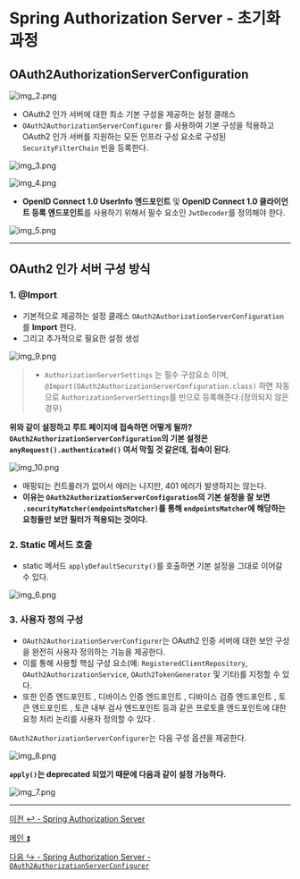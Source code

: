 # Spring Authorization Server - 초기화 과정

## OAuth2AuthorizationServerConfiguration

![img_2.png](image/img_2.png)

- OAuth2 인가 서버에 대한 최소 기본 구성을 제공하는 설정 클래스
- `OAuth2AuthorizationServerConfigurer` 를 사용하여 기본 구성을 적용하고 OAuth2 인가 서버를 지원하는 모든 인프라 구성 요소로 구성된 `SecurityFilterChain` 빈을 등록한다.

![img_3.png](image/img_3.png)

![img_4.png](image/img_4.png)

- **OpenID Connect 1.0 UserInfo 엔드포인트** 및 **OpenID Connect 1.0 클라이언트 등록 엔드포인트**를 사용하기 위해서 필수 요소인 `JwtDecoder`를 정의해야 한다.

![img_5.png](image/img_5.png)

---

## OAuth2 인가 서버 구성 방식

### 1. @Import

- 기본적으로 제공하는 설정 클래스 `OAuth2AuthorizationServerConfiguration`를 **Import** 한다.
- 그리고 추가적으로 필요한 설정 생성

![img_9.png](image/img_9.png)

> - `AuthorizationServerSettings` 는 필수 구성요소 이며, `@Import(OAuth2AuthorizationServerConfiguration.class)` 하면 자동으로
>   `AuthorizationServerSettings`를 빈으로 등록해준다.(정의되지 않은 경우)

**위와 같이 설정하고 루트 페이지에 접속하면 어떻게 될까? `OAuth2AuthorizationServerConfiguration`의 기본 설정은 `anyRequest().authenticated()`
여서 막힐 것 같은데, 접속이 된다.**

![img_10.png](image/img_10.png)

- 매핑되는 컨트롤러가 없어서 에러는 나지만, 401 에러가 발생하지는 않는다. 
- **이유는 `OAuth2AuthorizationServerConfiguration`의 기본 설정을 잘 보면 `.securityMatcher(endpointsMatcher)`를 통해 `endpointsMatcher`에 해당하는 
    요청들만 보안 필터가 적용되는 것이다.**

### 2. Static 메서드 호출

- static 메서드 `applyDefaultSecurity()`를 호출하면 기본 설정을 그대로 이어갈 수 있다.

![img_6.png](image/img_6.png)

### 3. 사용자 정의 구성

- `OAuth2AuthorizationServerConfigurer`는 OAuth2 인증 서버에 대한 보안 구성을 완전히 사용자 정의하는 기능을 제공한다. 
- 이를 통해 사용할 핵심 구성 요소(예: `RegisteredClientRepository`, `OAuth2AuthorizationService`, `OAuth2TokenGenerator` 및 기타)를 지정할 수 있다. 
- 또한 인증 엔드포인트 , 디바이스 인증 엔드포인트 , 디바이스 검증 엔드포인트 , 토큰 엔드포인트 , 토큰 내부 검사 엔드포인트 등과 같은 프로토콜 엔드포인트에 대한 요청 처리 논리를 사용자 정의할 수 있다 .

`OAuth2AuthorizationServerConfigurer`는 다음 구성 옵션을 제공한다.

![img_8.png](image/img_8.png)

**`apply()`는 deprecated 되었기 때문에 다음과 같이 설정 가능하다.**

![img_7.png](image/img_7.png)

---

[이전 ↩️ - Spring Authorization Server]()

[메인 ⏫](https://github.com/genesis12345678/TIL/blob/main/Spring/security/oauth/main.md)

[다음 ↪️ - Spring Authorization Server - `OAuth2AuthorizationServerConfigurer`]()